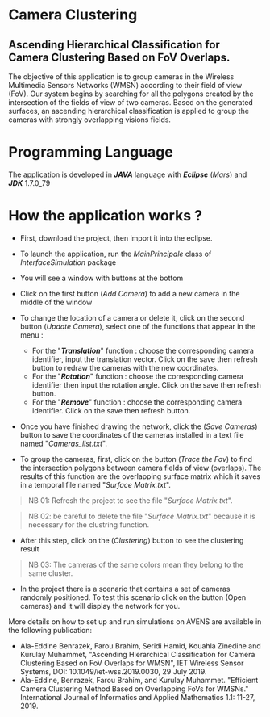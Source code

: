 # Camera Clustering
## Ascending Hierarchical Classification for Camera Clustering Based on FoV Overlaps.

The objective of this application is to group cameras in the Wireless Multimedia Sensors Networks (WMSN) according to their field of view (FoV). Our system begins by searching for all the polygons created by the intersection of the fields of view of two cameras. Based on the generated surfaces, an ascending hierarchical classification is applied to group the cameras with strongly overlapping visions fields.

# Programming Language

The application is developed in ***JAVA*** language with ***Eclipse*** (*Mars*) and ***JDK*** 1.7.0_79

# How the application works ?

- First, download the project, then import it into the eclipse.
- To launch the application, run the *MainPrincipale* class of *InterfaceSimulation* package

- You will see a window with buttons at the bottom

- Click on the first button (*Add Camera*) to add a new camera in the middle of the window

- To change the location of a camera or delete it, click on the second button (*Update Camera*), select one of the functions that appear in the menu :

	- For the "***Translation***" function : choose the corresponding camera identifier, input the translation vector. Click on the save then refresh button to redraw the cameras with the new coordinates.
	- For the "***Rotation***" function : choose the corresponding camera identifier then input the rotation angle. Click on the save then refresh button.
	- For the "***Remove***" function : choose the corresponding camera identifier. Click on the save then refresh button.
- Once you have finished drawing the network, click the (*Save Cameras*) button to save the coordinates of the cameras installed in a text file named "*Cameras_list.txt*".
- To group the cameras, first, click on the button (*Trace the Fov*) to find the intersection polygons between camera fields of view (overlaps). The results of this function are the overlapping surface matrix which it saves in a temporal file named "*Surface Matrix.txt*".

> NB 01: Refresh the project to see the file "*Surface Matrix.txt*".

> NB 02: be careful to delete the file "*Surface Matrix.txt*" because it is necessary for the clustring function.

-  After this step, click on the (*Clustering*) button to see the clustering result

> NB 03: The cameras of the same colors mean they belong to the same cluster.

- In the project there is a scenario that contains a set of cameras randomly positioned. To test this scenario click on the button (Open cameras) and it will display the network for you.


More details on how to set up and run simulations on AVENS are available in the following publication:
- Ala-Eddine Benrazek, Farou Brahim, Seridi Hamid, Kouahla Zinedine and Kurulay Muhammet, "Ascending Hierarchical Classification for Camera Clustering Based on FoV Overlaps for WMSN", IET Wireless Sensor Systems, DOI: 10.1049/iet-wss.2019.0030, 29 July 2019.
- Ala-Eddine, Benrazek, Farou Brahim, and Kurulay Muhammet. "Efficient Camera Clustering Method Based on Overlapping FoVs for WMSNs." International Journal of Informatics and Applied Mathematics 1.1: 11-27, 2019.
